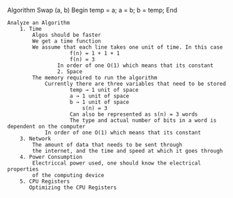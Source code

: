 Algorithm Swap (a, b)
        Begin
            temp = a;
            a = b;
            b = temp;
        End

    Analyze an Algorithm
        1. Time
            Algos should be faster
            We get a time function
            We assume that each line takes one unit of time. In this case
                        f(n) = 1 + 1 + 1
                        f(n) = 3
                    In order of one O(1) which means that its constant
                    2. Space
            The memory required to run the algorithm
                Currently there are three variables that need to be stored
                        temp → 1 unit of space
                        a → 1 unit of space
                        b → 1 unit of space
                            s(n) = 3
                        Can also be represented as s(n) = 3 words
                        The type and actual number of bits in a word is dependent on the computer
                In order of one O(1) which means that its constant
        3. Network
            The amount of data that needs to be sent through
            the internet, and the time and speed at which it goes through
        4. Power Consumption
            Electriccal power used, one should know the electrical properties
            of the computing device
        5. CPU Registers
           Optimizing the CPU Registers